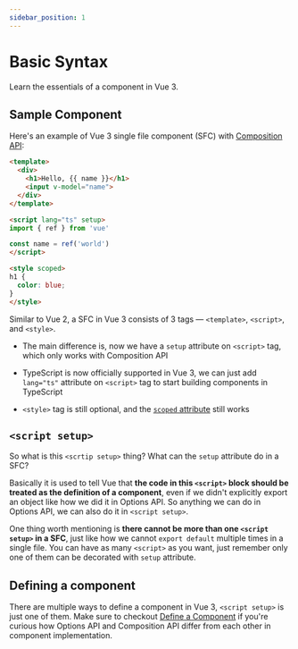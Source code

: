 ```yaml
---
sidebar_position: 1
---
```


# Basic Syntax

Learn the essentials of a component in Vue 3.

## Sample Component

Here's an example of Vue 3 single file component (SFC) with [Composition API](https://vuejs.org/guide/introduction.html#composition-api):

```html
<template>
  <div>
    <h1>Hello, {{ name }}</h1>
    <input v-model="name">
  </div>
</template>

<script lang="ts" setup>
import { ref } from 'vue'

const name = ref('world')
</script>

<style scoped>
h1 {
  color: blue;
}
</style>
```

Similar to Vue 2, a SFC in Vue 3 consists of 3 tags — `<template>`, `<script>`, and `<style>`.

- The main difference is, now we have a `setup` attribute on `<script>` tag, which only works with Composition API

- TypeScript is now officially supported in Vue 3, we can just add `lang="ts"` attribute on `<script>` tag to start building components in TypeScript

- `<style>` tag is still optional, and the [`scoped` attribute](https://vue-loader.vuejs.org/guide/scoped-css.html#scoped-css) still works

## `<script setup>`

So what is this `<scrtip setup>` thing? What can the `setup` attribute do in a SFC?

Basically it is used to tell Vue that **the code in this `<script>` block should be treated as the definition of a component**, even if we didn't explicitly export an object like how we did it in Options API. So anything we can do in Options API, we can also do it in `<script setup>`.

One thing worth mentioning is **there cannot be more than one `<script setup>` in a SFC**, just like how we cannot `export default` multiple times in a single file. You can have as many `<script>` as you want, just remember only one of them can be decorated with `setup` attribute.

## Defining a component

There are multiple ways to define a component in Vue 3, `<script setup>` is just one of them. Make sure to checkout [Define a Component](./define-a-component) if you're curious how Options API and Composition API differ from each other in component implementation.